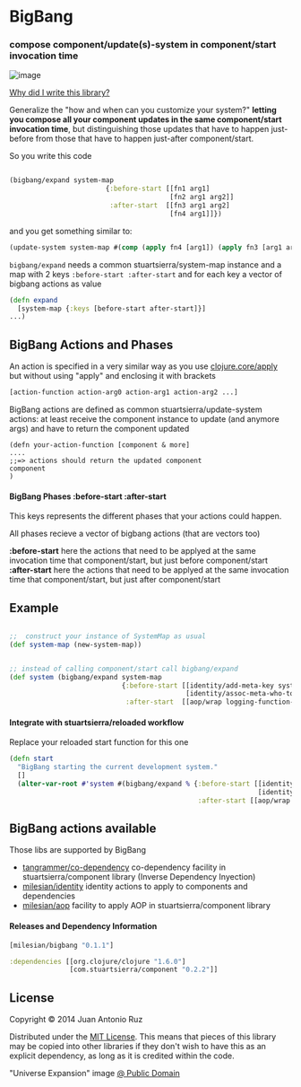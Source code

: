# BigBang
### compose component/update(s)-system in component/start invocation time

![image](https://dl.dropboxusercontent.com/u/8688858/bigbang.png)


[Why did I write this library?](http://tangrammer.github.io/posts/12-12-2014-bigbang.html)

Generalize the "how and when can you customize your system?" **letting you compose all your component updates in the same component/start invocation time**, but distinguishing those updates that have to happen just-before from those that have to happen just-after component/start.

So you write this code

```clojure

(bigbang/expand system-map
                        {:before-start [[fn1 arg1]
                                        [fn2 arg1 arg2]]
                         :after-start  [[fn3 arg1 arg2]
                                        [fn4 arg1]]})
```

and you get something similar to: 

```clojure 
(update-system system-map #(comp (apply fn4 [arg1]) (apply fn3 [arg1 arg2]) component/start (apply fn2 [arg1 arg2]) (apply fn1 [arg1]))
```

```bigbang/expand``` needs a common stuartsierra/system-map instance and a map with 2 keys ```:before-start :after-start``` and for each key a vector of bigbang actions as value

```clojure 
(defn expand
  [system-map {:keys [before-start after-start]}]
...)

```
 
##  BigBang Actions and Phases
An action is specified in a very similar way as you use [clojure.core/apply](http://clojuredocs.org/clojure.core/apply) but without using "apply" and enclosing it with brackets 
```clojure
[action-function action-arg0 action-arg1 action-arg2 ...]
```
BigBang actions are defined as common stuartsierra/update-system actions: at least receive the component instance to update (and anymore args) and have to return the component updated
```
(defn your-action-function [component & more]
....
;;=> actions should return the updated component
component
)
```

#### BigBang Phases  :before-start :after-start

This keys represents the different phases that your actions could happen.  

All phases recieve a vector of bigbang actions (that are vectors too)

**:before-start** here the actions that need to be applyed at the same invocation time that component/start, but just before component/start  
**:after-start**  here the actions that need to be applyed at the same invocation time that component/start, but just after component/start 


## Example

```clojure

;;  construct your instance of SystemMap as usual
(def system-map (new-system-map))


;; instead of calling component/start call bigbang/expand 
(def system (bigbang/expand system-map
                            {:before-start [[identity/add-meta-key system-map]
                                            [identity/assoc-meta-who-to-deps]]
                             :after-start  [[aop/wrap logging-function-invocation]]}))
```

#### Integrate with stuartsierra/reloaded workflow

Replace your reloaded start function for this one

```clojure
(defn start
  "BigBang starting the current development system."
  []
  (alter-var-root #'system #(bigbang/expand % {:before-start [[identity/add-meta-key %]
                                                              [identity/assoc-meta-who-to-deps]]
                                               :after-start [[aop/wrap visualisation-invocation]]})))
```

## BigBang actions available 

Those libs are supported by BigBang

* [tangrammer/co-dependency](https://github.com/tangrammer/co-dependency) co-dependency facility in stuartsierra/component library (Inverse Dependency Inyection)
* [milesian/identity](https://github.com/milesian/identity) identity actions to apply to components and dependencies 
* [milesian/aop](https://github.com/milesian/aop) facility to apply AOP in stuartsierra/component library

#### Releases and Dependency Information

```clojure
[milesian/bigbang "0.1.1"]
```

```clojure
:dependencies [[org.clojure/clojure "1.6.0"]
               [com.stuartsierra/component "0.2.2"]]
```


## License

Copyright © 2014 Juan Antonio Ruz 

Distributed under the [MIT License](http://opensource.org/licenses/MIT). This means that pieces of this library may be copied into other libraries if they don't wish to have this as an explicit dependency, as long as it is credited within the code.

"Universe Expansion" image [@ Public Domain](http://commons.wikimedia.org/wiki/File:Universe_expansion2.png)
